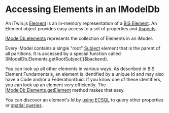 # Accessing Elements in an IModelDb

An iTwin.js [Element]($backend) is an in-memory representation of a [BIS Element](../../bis/fundamentals/foundation/element-fundamentals.md). An Element object provides easy access to a set of properties and [Aspects](../Glossary.md#elementaspect).

[IModelDb.elements]($backend) represents the collection of Elements in an iModel.

Every iModel contains a single "root" [Subject]($backend) element that is the parent of all partitions. It is accessed by a special function called [IModelDb.Elements.getRootSubject]($backend).

You can look up all other elements in various ways. As described in BIS Element Fundamentals, an element is identified by a unique Id and may also have a Code and/or a FederationGuid. If you know one of these identifiers, you can look up an element very efficiently. The [IModelDb.Elements.getElement]($backend) method makes that easy.

You can discover an element's Id by [using ECSQL](./ExecutingECSQL.md) to query other properties or [spatial queries](../SpatialQueries.md).
